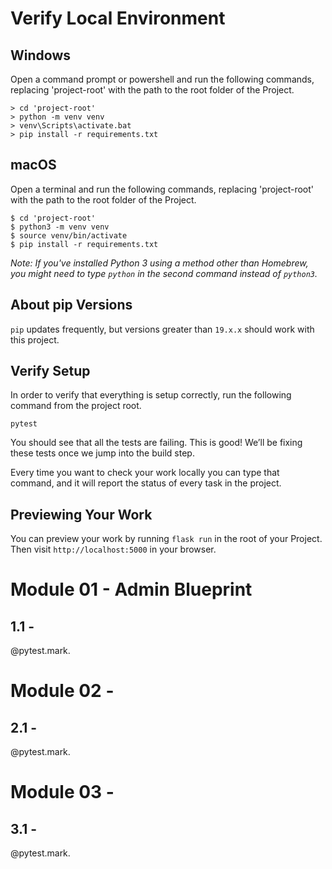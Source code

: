 # Verify Local Environment

## Windows
Open a command prompt or powershell and run the following commands, replacing 'project-root' with the path to the root folder of the Project.

```
> cd 'project-root'
> python -m venv venv
> venv\Scripts\activate.bat
> pip install -r requirements.txt
```

## macOS
Open a terminal and run the following commands, replacing 'project-root' with the path to the root folder of the Project.

```
$ cd 'project-root'
$ python3 -m venv venv
$ source venv/bin/activate
$ pip install -r requirements.txt
```

*Note: If you've installed Python 3 using a method other than Homebrew, you might need to type `python` in the second command instead of `python3`.*

## About pip Versions
`pip` updates frequently, but versions greater than `19.x.x` should work with this project.

## Verify Setup
In order to verify that everything is setup correctly, run the following command from the project root.

```
pytest
```

You should see that all the tests are failing. This is good! We’ll be fixing these tests once we jump into the build step.

Every time you want to check your work locally you can type that command, and it will report the status of every task in the project.

## Previewing Your Work
You can preview your work by running `flask run` in the root of your Project. Then visit `http://localhost:5000` in your browser.

# Module 01 - Admin Blueprint

## 1.1 -

@pytest.mark.

# Module 02 - 

## 2.1 -

@pytest.mark.

# Module 03 - 

## 3.1 -

@pytest.mark.